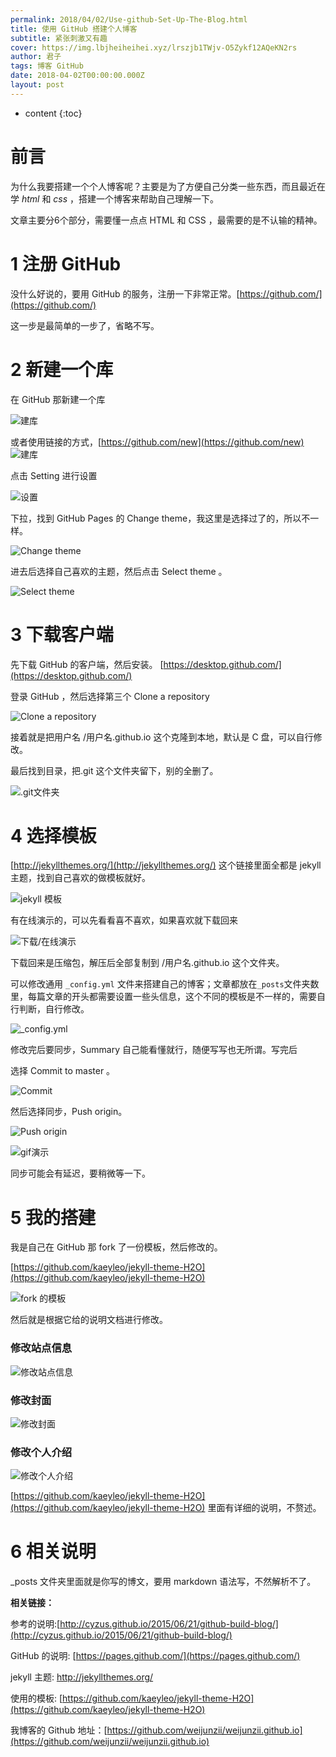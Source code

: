 ```yaml
---
permalink: 2018/04/02/Use-github-Set-Up-The-Blog.html
title: 使用 GitHub 搭建个人博客
subtitle: 紧张刺激又有趣
cover: https://img.lbjheiheihei.xyz/lrszjb1TWjv-O5Zykf12AQeKN2rs
author: 君子
tags: 博客 GitHub
date: 2018-04-02T00:00:00.000Z
layout: post
---
```


* content
{:toc}


# 前言

为什么我要搭建一个个人博客呢？主要是为了方便自己分类一些东西，而且最近在学 *html* 和 *css* ，搭建一个博客来帮助自己理解一下。

文章主要分6个部分，需要懂一点点 HTML 和 CSS ，最需要的是不认输的精神。

# 1  注册 GitHub



没什么好说的，要用 GitHub 的服务，注册一下非常正常。[https://github.com/](https://github.com/)

这一步是最简单的一步了，省略不写。

# 2  新建一个库

在 GitHub 那新建一个库


![建库](https://img.lbjheiheihei.xyz/FgzEeyC_rY9VyPFRD3vJwp5NYolp "建库")


或者使用链接的方式，[https://github.com/new](https://github.com/new)
![建库](https://img.lbjheiheihei.xyz/FpR7yYNB1uHbhKNeG79riLr6nx5W "建库")



点击 Setting 进行设置



![设置](https://img.lbjheiheihei.xyz/Fmwd4aHkR8Yol7sV1T7RGszF10L- "设置")




下拉，找到 GitHub Pages 的 Change theme，我这里是选择过了的，所以不一样。


![Change theme](https://img.lbjheiheihei.xyz/Flq2u8Roncye_7Rm-wdxbdrTo5I4 "Change theme")



进去后选择自己喜欢的主题，然后点击 Select theme 。

![Select theme](https://img.lbjheiheihei.xyz/Fh2jFjRYHrWkUMbMNk6HOShnTbRE "Select theme")





# 3  下载客户端

先下载 GitHub 的客户端，然后安装。 [https://desktop.github.com/](https://desktop.github.com/)

登录 GitHub ，然后选择第三个 Clone a repository 

![Clone a repository](https://img.lbjheiheihei.xyz/Fvs72LsndS2t9ROGBtLAVtL96I75 "Clone a repository")




接着就是把用户名 /用户名.github.io 这个克隆到本地，默认是 C 盘，可以自行修改。

最后找到目录，把.git 这个文件夹留下，别的全删了。



![.git文件夹](https://img.lbjheiheihei.xyz/FoJmpyNx3CL1pQc9NiI6b3TglC55 ".git文件夹")



# 4  选择模板

[http://jekyllthemes.org/](http://jekyllthemes.org/) 这个链接里面全都是 jekyll 主题，找到自己喜欢的做模板就好。



![jekyll 模板](https://img.lbjheiheihei.xyz/Fnl9fibSTVhSHQUE6j99LeG19yWa "jekyll 模板")



有在线演示的，可以先看看喜不喜欢，如果喜欢就下载回来


![下载/在线演示](https://img.lbjheiheihei.xyz/FgeCmplLp4fmy9Wx0crN41dubQ3s "下载/在线演示")



下载回来是压缩包，解压后全部复制到  /用户名.github.io 这个文件夹。

可以修改通用 `_config.yml` 文件来搭建自己的博客；文章都放在`_posts`文件夹数里，每篇文章的开头都需要设置一些头信息，这个不同的模板是不一样的，需要自行判断，自行修改。



![_config.yml](https://img.lbjheiheihei.xyz/FuIySDm1l-tTy86YjMj1RrqeXBW4 "_config.yml")



修改完后要同步，Summary 自己能看懂就行，随便写写也无所谓。写完后

选择 Commit to master 。


![Commit](https://img.lbjheiheihei.xyz/FvkRfRc_DWSnAoUNTAtctIl0roBY "Commit")



然后选择同步，Push origin。


![Push origin](https://img.lbjheiheihei.xyz/Frij2ok2r2d1lWfGavDDqWzuavLD "Push origin")



![gif演示](https://img.lbjheiheihei.xyz/FqRxYtf2wp7EYtHw3TwxG6naOTiV "gif演示")



同步可能会有延迟，要稍微等一下。

# 5  我的搭建

我是自己在 GitHub 那 fork 了一份模板，然后修改的。

[https://github.com/kaeyleo/jekyll-theme-H2O](https://github.com/kaeyleo/jekyll-theme-H2O)

![fork 的模板](https://img.lbjheiheihei.xyz/Fv4f9pD3wZJTsdCKNh-BsFMG-_zF "fork 的模板")



然后就是根据它给的说明文档进行修改。

### 修改站点信息

![修改站点信息](https://img.lbjheiheihei.xyz/FoTFlzuKI9iEG2pP05AEEXUIlZjW "修改站点信息")

### 修改封面

![修改封面](https://img.lbjheiheihei.xyz/FrmX9hKBgxC7CIdAcvIbhHTYU7wF "修改封面")

### 修改个人介绍

![修改个人介绍](https://img.lbjheiheihei.xyz/FtIBCi0XxBKD5yYLpYy23nay-M9B "修改个人介绍")

[https://github.com/kaeyleo/jekyll-theme-H2O](https://github.com/kaeyleo/jekyll-theme-H2O) 里面有详细的说明，不赘述。

# 6  相关说明

_posts 文件夹里面就是你写的博文，要用 markdown 语法写，不然解析不了。



**相关链接：**

参考的说明:[http://cyzus.github.io/2015/06/21/github-build-blog/](http://cyzus.github.io/2015/06/21/github-build-blog/)

GitHub 的说明: [https://pages.github.com/](https://pages.github.com/)

 jekyll 主题: <http://jekyllthemes.org/>

使用的模板: [https://github.com/kaeyleo/jekyll-theme-H2O](https://github.com/kaeyleo/jekyll-theme-H2O)

我博客的 Github 地址：[https://github.com/weijunzii/weijunzii.github.io](https://github.com/weijunzii/weijunzii.github.io)
